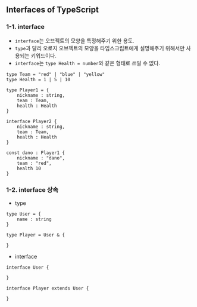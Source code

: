 ## Interfaces of TypeScript

### 1-1. interface
- `interface`는 오브젝트의 모양을 특정해주기 위한 용도.
- `type`과 달리 오로지 오브젝트의 모양을 타입스크립트에게 설명해주기 위해서만 사용되는 키워드이다.
- `interface`는 `type Health = number`와 같은 형태로 쓰일 수 없다.
```
type Team = "red" | "blue" | "yellow"
type Health = 1 | 5 | 10

type Player1 = {
    nickname : string,
    team : Team,
    health : Health
}

interface Player2 {
    nickname : string,
    team : Team,
    health : Health
}

const dano : Player1 {
    nickname : "dano",
    team : "red",
    health 10
}
```

### 1-2. interface 상속
- type
```
type User = {
    name : string
}

type Player = User & {

}
```

- interface
```
interface User {

}

interface Player extends User {
    
}
```